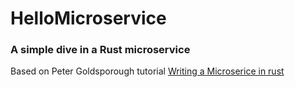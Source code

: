 # HelloMicroservice
### A simple dive in a Rust microservice

Based on Peter Goldsporough tutorial [Writing a Microserice in rust](http://www.goldsborough.me/rust/web/tutorial/2018/01/20/17-01-11-writing_a_microservice_in_rust/)